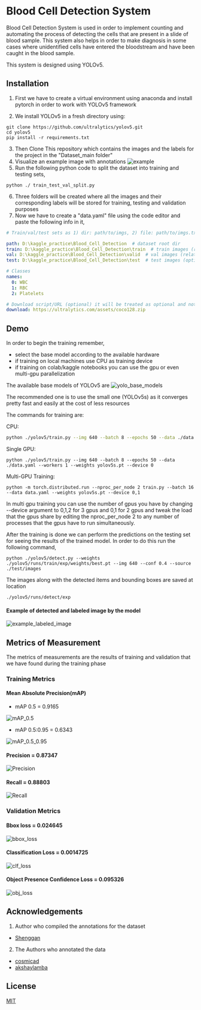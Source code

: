
# Blood Cell Detection System

Blood Cell Detection System is used in order to implement counting and automating the process of detecting the cells that are present in a slide of blood sample.
This system also helps in order to make diagnosis in some cases where unidentified cells have entered the bloodstream and have been caught in the blood sample.

This system is designed using YOLOv5.


## Installation

1. First we have to create a virtual environment using anaconda and install pytorch in order to work with YOLOv5 framework

2. We install YOLOv5 in a fresh directory using:
```
git clone https://github.com/ultralytics/yolov5.git
cd yolov5  
pip install -r requirements.txt

```
3. Then Clone This repository which contains the images and the labels for the project in the "Dataset_main folder"
4. Visualize an example image with annotations
![example](https://raw.githubusercontent.com/devashish-bhake/Blood_Cell_detection/main/Utilities/test.jpg)
5. Run the following python code to split the dataset into training and testing sets,
```
python ./ train_test_val_split.py
```
6. Three folders will be created where all the images and their corresponding labels will be stored for training, testing and validation purposes
7. Now we have to create a "data.yaml" file using the code editor and paste the following info in it,
```yaml 
# Train/val/test sets as 1) dir: path/to/imgs, 2) file: path/to/imgs.txt, or 3) list: [path/to/imgs1, path/to/imgs2, ..]

path: D:\kaggle_practice\Blood_Cell_Detection  # dataset root dir
train: D:\kaggle_practice\Blood_Cell_Detection\train  # train images (relative to 'path') 128 images
val: D:\kaggle_practice\Blood_Cell_Detection\valid  # val images (relative to 'path') 128 images
test: D:\kaggle_practice\Blood_Cell_Detection\test  # test images (optional)

# Classes
names:
  0: WBC
  1: RBC
  2: Platelets

# Download script/URL (optional) it will be treated as optional and not hamper the training process
download: https://ultralytics.com/assets/coco128.zip
```
## Demo

In order to begin the training remember,
- select the base model according to the available hardware
- if training on local machines use CPU as training device
- if training on colab/kaggle notebooks you can use the gpu or even multi-gpu parallelization

The available base models of YOLOv5 are
![yolo_base_models](https://github.com/ultralytics/yolov5/releases/download/v1.0/model_comparison.png)

The recommended one is to use the small one (YOLOv5s) as it converges pretty fast and easily at the cost of less resources

The commands for training are:

CPU:

```bash
python ./yolov5/train.py --img 640 --batch 8 --epochs 50 --data ./data.yaml --workers 1 --weights yolov5s.pt --device cpu
```
Single GPU:
```
python ./yolov5/train.py --img 640 --batch 8 --epochs 50 --data ./data.yaml --workers 1 --weights yolov5s.pt --device 0
```
Multi-GPU Training:
```
python -m torch.distributed.run --nproc_per_node 2 train.py --batch 16 --data data.yaml --weights yolov5s.pt --device 0,1
```
In multi gpu training you can use the number of gpus you have by changing --device argument to 0,1,2 for 3 gpus and 0,1 for 2 gpus
and tweak the load that the gpus share by editing the nproc_per_node 2 to any number of processes that the gpus have to run simultaneously.

After the training is done we can perform the predictions on the testing set for seeing the results of the trained model.
In order to do this run the following command,
```
python ./yolov5/detect.py --weights ./yolov5/runs/train/exp/weights/best.pt --img 640 --conf 0.4 --source ./test/images
```
The images along with the detected items and bounding boxes are saved at location
```
./yolov5/runs/detect/exp
```
#### Example of detected and labeled image by the model
![example_labeled_image](https://raw.githubusercontent.com/devashish-bhake/Blood_Cell_detection/main/Utilities/BloodImage_00003.jpg)





## Metrics of Measurement
The metrics of measurements are the results of training and validation that we have found during the training phase

### Training Metrics
#### Mean Absolute Precision(mAP)
- mAP 0.5 = 0.9165

![mAP_0.5](https://raw.githubusercontent.com/devashish-bhake/Blood_Cell_detection/main/Utilities/mAP_0.5.png)
- mAP 0.5:0.95 = 0.6343

![mAP_0.5_0.95](https://raw.githubusercontent.com/devashish-bhake/Blood_Cell_detection/main/Utilities/mAP_0.5_0.95.png)

#### Precision = 0.87347
![Precision](https://raw.githubusercontent.com/devashish-bhake/Blood_Cell_detection/main/Utilities/precision.png)

#### Recall = 0.88803
![Recall](https://raw.githubusercontent.com/devashish-bhake/Blood_Cell_detection/main/Utilities/recall.png)

### Validation Metrics
#### Bbox loss = 0.024645
![bbox_loss](https://raw.githubusercontent.com/devashish-bhake/Blood_Cell_detection/main/Utilities/val_loss_bbox.png)

#### Classification Loss = 0.0014725
![clf_loss](https://raw.githubusercontent.com/devashish-bhake/Blood_Cell_detection/main/Utilities/val_classification_loss.png)

#### Object Presence Confidence Loss = 0.095326
![obj_loss](https://raw.githubusercontent.com/devashish-bhake/Blood_Cell_detection/main/Utilities/object_presence_confidence_loss.png)
## Acknowledgements
1. Author who compiled the annotations for the dataset
 - [Shenggan](https://github.com/Shenggan/BCCD_Dataset)
2. The Authors who annotated the data
 - [cosmicad](https://github.com/cosmicad/dataset)
 - [akshaylamba](https://github.com/akshaylamba/all_CELL_data)


## License

[MIT](https://choosealicense.com/licenses/mit/)
